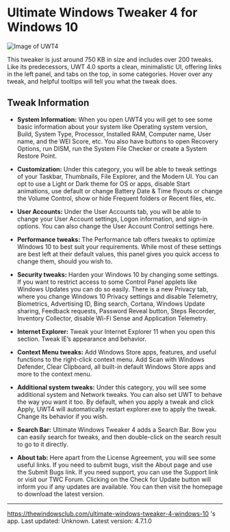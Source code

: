 # Ultimate Windows Tweaker 4 for Windows 10
![Image of UWT4](https://www.thewindowsclub.com/wp-content/uploads/2015/08/Ultimate-Windows-Tweaker-4-for-Windows-10.jpg)


This tweaker is just around 750 KB in size and includes over 200 tweaks. Like its predecessors, UWT 4.0 sports a clean, minimalistic UI, offering links in the left panel, and tabs on the top, in some categories. Hover over any tweak, and helpful tooltips will tell you what the tweak does.

## Tweak Information
- **System Information:** When you open UWT4 you will get to see some basic information about your system like Operating system version, Build, System Type, Processor, Installed RAM, Computer name, User name, and the WEI Score, etc. You also have buttons to open Recovery Options, run DISM, run the System File Checker or create a System Restore Point.

- **Customization:** Under this category, you will be able to tweak settings of your Taskbar, Thumbnails, File Explorer, and the Modern UI. You can opt to use a Light or Dark theme for OS or apps, disable Start animations, use default or change Battery Date & Time flyouts or change the Volume Control, show or hide Frequent folders or Recent files, etc.

- **User Accounts:** Under the User Accounts tab, you will be able to change your User Account settings, Logon information, and sign-in options. You can also change the User Account Control settings here.

- **Performance tweaks:** The Performance tab offers tweaks to optimize Windows 10 to best suit your requirements. While most of these settings are best left at their default values, this panel gives you quick access to change them, should you wish to.

- **Security tweaks:** Harden your Windows 10 by changing some settings. If you want to restrict access to some Control Panel applets like Windows Updates you can do so easily. There is a new Privacy tab, where you change Windows 10 Privacy settings and disable Telemetry, Biometrics, Advertising ID, Bing search, Cortana, Windows Update sharing, Feedback requests, Password Reveal button, Steps Recorder, Inventory Collector, disable Wi-Fi Sense and Application Telemetry.

- **Internet Explorer:** Tweak your Internet Explorer 11 when you open this section. Tweak IE’s appearance and behavior.

- **Context Menu tweaks:** Add Windows Store apps, features, and useful functions to the right-click context menu. Add Scan with Windows Defender, Clear Clipboard, all built-in default Windows Store apps and more to the context menu.

- **Additional system tweaks:** Under this category, you will see some additional system and Network tweaks. You can also set UWT to behave the way you want it too. By default, when you apply a tweak and click Apply, UWT4 will automatically restart explorer.exe to apply the tweak. Change its behavior if you wish.

- **Search Bar:** Ultimate Windows Tweaker 4 adds a Search Bar. Bow you can easily search for tweaks, and then double-click on the search result to go to it directly.

- **About tab:** Here apart from the License Agreement, you will see some useful links. If you need to submit bugs, visit the About page and use the Submit Bugs link. If you need support, you can use the Support link or visit our TWC Forum. Clicking on the Check for Update button will inform you if any updates are available. You can then visit the homepage to download the latest version.

---
https://thewindowsclub.com/ultimate-windows-tweaker-4-windows-10 's app. Last updated: Unknown. Latest version: 4.7.1.0
